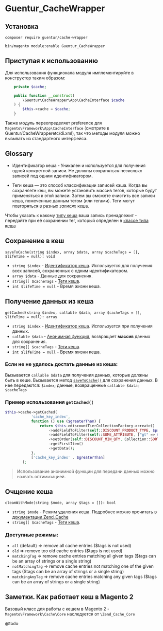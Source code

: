 # Guentur_CacheWrapper

## Установка
`composer require guentur/cache-wrapper`

`bin/magento module:enable Guentur_CacheWrapper`

## Приступая к использованию
Для использования функционала модуля имплементируйте в конструктор таким образом:
```php
    private $cache;

    public function __construct(
        \Guentur\CacheWrapper\App\CacheInterface $cache
    ) {
        $this->cache = $cache;
    }
```

Также модуль переопределяет preference для `Magento\Framework\App\CacheInterface` 
(смотрите в Guentur/CacheWrapperetc/di.xml), так что методы модуля можно вызывать из стандартного интерфейса.

## Glossary
- Идентификатор кеша - Уникален и используется для получения одной конкретной записи. 
Не должны сохраняться несколько записей под одним идентификатором.

- Теги кеша — это способ классификации записей кэша. Когда вы сохраняете кеш, вы можете установить массив тегов, 
которые будут применяться к этой записи. Затем вы сможете очистить все записи кеша, 
помеченные данным тегом (или тегами). Теги могут повторяться в разных *записях* кеша. 

Чтобы указать к какому [типу кеша](https://devdocs.magento.com/guides/v2.4/config-guide/cli/config-cli-subcommands-cache.html#config-cli-subcommands-cache-clean-over) 
ваша запись пренадлежит - передайте при её сохранении тег, который определен в 
[классе типа кеша](https://developer.adobe.com/commerce/php/development/cache/partial/cache-type/)

[//]: # (- Теги кеша - Массив строк, идентифицирующих отдельные записи одного типа кеша. Используются для частичного очищения кеша.)

## Сохранение в кеш
`saveToCache(string $index, array $data, array $cacheTags = [], $lifeTime = null): void`

- `string $index` - [Идентификатор кеша](#glossary). Используется для получения всех записей, сохраненных с одним идентификатором.
- `array $data` - Данные для сохранения.
- `string[] $cacheTags` - [Теги кеша](#glossary).
- `int $lifeTime = null` - Время жизни кеша.

## Получение данных из кеша
`getCached(string $index, callable $data, array $cacheTags = [], $lifeTime = null): array`

- `string $index` - [Идентификатор кеша](#glossary). Используется при получения данных.
- `callable $data` - [Анонимная функция](https://www.php.net/manual/ru/functions.anonymous.php), возвращает **массив** данных для сохранения.
- `string[] $cacheTags` - [Теги кеша](#glossary).
- `int $lifeTime = null` - Время жизни кеша.

### Если не не удалось достать данные из кеша:
Вызывается `callable $data` для получения данных, которые должны быть в кеше.
Вызывается метод [`saveToCache()`](#cохранение-в-кеш) для сохранения данных. В нее передаются: `$index`; данные, возвращенные `callable $data`; `$cacheTags`

### Пример использования `getCached()`
```php
$this->cache->getCached(
            'cache_key_index',
            function () use ($greaterThan) {
                return $this->discountTierCollectionFactory->create()
                    ->addFieldToFilter(self::DISCOUNT_PRODUCT_TYPE, $productTypeId)
                    ->addFieldToFilter(self::SOME_ATTRIBUTE, ["gt" => $greaterThan])
                    ->setOrder(self::DISCOUNT_MIN_QTY, Collection::SORT_ORDER_ASC)
                    ->getFirstItem()
                    ->getData();
            },
            ['cache_key_index' . $greaterThan]
        );
```
> Использование анонимной функции для передачи данных можно назвать оптимизацией.

## Очщение кеша
`cleanWithMode(string $mode, array $tags = []): bool`

- `string $mode` - Режим удаления кеша. Подробнее можно прочитать в [документации Zend_Cache](https://framework.zend.com/manual/1.10/en/zend.cache.theory.html)
- `string[] $cacheTags` - [Теги кеша](#glossary).

### Доступные режимы:
- `all` (default) => remove all cache entries ($tags is not used)
- `old` => remove too old cache entries ($tags is not used)
- `matchingTag` => remove cache entries matching all given tags ($tags can be an array of strings or a single string)
- `notMatchingTag` => remove cache entries not matching one of the given tags ($tags can be an array of strings or a single string)
- `matchingAnyTag` => remove cache entries matching any given tags ($tags can be an array of strings or a single string)

## Заметки. Как работает кеш в Magento 2
Базовый класс для работы с кешем в Magento 2 - `Magento\Framework\Cache\Core` наследуется от `\Zend_Cache_Core`

@todo
